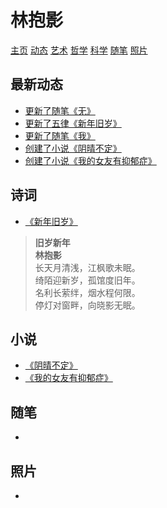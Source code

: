 # 林抱影
[主页][Homepage] [动态][NEWS] [艺术][Arts] [哲学][Philosophy] [科学][NaturePhilosophy] [随笔][Informalessay] [照片][Photos]

[Homepage]: https://github.com/Xintangtang/life
[NEWS]: #最新动态
[Arts]: https://github.com/Xintangtang/life/blob/master/%E8%89%BA%E6%9C%AF/arts.md
[Philosophy]: https://github.com/Xintangtang/life/blob/master/%E5%93%B2%E5%AD%A6/philosophy.md
[NaturePhilosophy]: https://github.com/Xintangtang/life/blob/master/%E7%A7%91%E5%AD%A6/naturephilosophy.md
[Informalessay]: https://github.com/Xintangtang/life/blob/master/%E9%9A%8F%E7%AC%94/informalessay.md
[Photos]: https://github.com/Xintangtang/life/blob/master/%E7%85%A7%E7%89%87/photos.md

## 最新动态
- [更新了随笔《无》][news1]
- [更新了五律《新年旧岁》][news2]
- [更新了随笔《我》][news3]
- [创建了小说《阴晴不定》][news4]
- [创建了小说《我的女友有抑郁症》][news5]

[news1]: #最新动态
[news2]: #最新动态
[news3]: #最新动态
[news4]: #最新动态
[news5]: #最新动态

## 诗词
- [《新年旧岁》](#诗词)
> **旧岁新年**  
> **林抱影**  
> 长天月清浅，江枫歌未眠。  
> 绮陌迎新岁，孤馆度旧年。  
> 名利长萦绊，烟水程何限。  
> 停灯对窗畔，向晓影无眠。  

## 小说
- [《阴晴不定》][novel1]
- [《我的女友有抑郁症》][novel2]

[novel1]: #小说
[novel2]: #小说
 
## 随笔
-
## 照片
-
